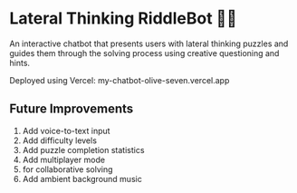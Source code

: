# Lateral Thinking RiddleBot 🎩✨

An interactive chatbot that presents users with lateral thinking puzzles and guides them through the solving process using creative questioning and hints.

Deployed using Vercel: 
my-chatbot-olive-seven.vercel.app

## Future Improvements

1. Add voice-to-text input
2. Add difficulty levels
3. Add puzzle completion statistics
4. Add multiplayer mode
5. for collaborative solving
6. Add ambient background music
